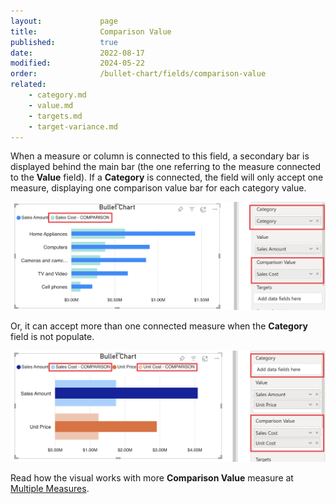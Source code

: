```yaml
---
layout:             page
title:              Comparison Value
published:          true
date:               2022-08-17
modified:           2024-05-22
order:              /bullet-chart/fields/comparison-value
related:
    - category.md
    - value.md
    - targets.md
    - target-variance.md
---
```

When a measure or column is connected to this field, a secondary bar is displayed behind the main bar (the one referring to the measure connected to the **Value** field). If a **Category** is connected, the field will only accept one measure, displaying one comparison value bar for each category value.

<img src= "images/comparison-with-category.png" width="700">

Or, it can accept more than one connected measure when the **Category** field is not populate.

<img src= "images/comparison-no-category.png" width="700">

Read how the visual works with more **Comparison Value** measure at [Multiple Measures](./../features/multiple-measures.md).